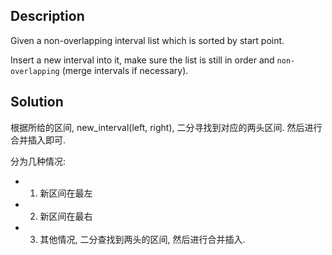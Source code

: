 ## Description

Given a non-overlapping interval list which is sorted by start point.

Insert a new interval into it, make sure the list is still in order and `non-overlapping` (merge intervals if necessary).

## Solution

根据所给的区间, new_interval(left, right), 二分寻找到对应的两头区间. 然后进行合并插入即可.

分为几种情况:

+ 1. 新区间在最左
+ 2. 新区间在最右
+ 3. 其他情况, 二分查找到两头的区间, 然后进行合并插入.
